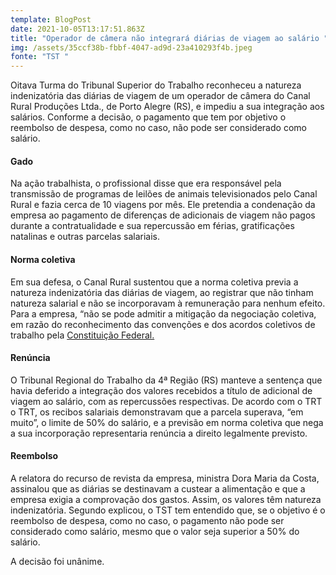 ```yaml
---
template: BlogPost
date: 2021-10-05T13:17:51.863Z
title: "Operador de câmera não integrará diárias de viagem ao salário "
img: /assets/35ccf38b-fbbf-4047-ad9d-23a410293f4b.jpeg
fonte: "TST "
---
```

Oitava Turma do Tribunal Superior do Trabalho reconheceu a natureza indenizatória das diárias de viagem de um operador de câmera do Canal Rural Produções Ltda., de Porto Alegre (RS), e impediu a sua integração aos salários. Conforme a decisão, o pagamento que tem por objetivo o reembolso de despesa, como no caso, não pode ser considerado como salário.

#### Gado

Na ação trabalhista, o profissional disse que era responsável pela transmissão de programas de leilões de animais televisionados pelo Canal Rural e fazia cerca de 10 viagens por mês. Ele pretendia a condenação da empresa ao pagamento de diferenças de adicionais de viagem não pagos durante a contratualidade e sua repercussão em férias, gratificações natalinas e outras parcelas salariais.

#### Norma coletiva

Em sua defesa, o Canal Rural sustentou que a norma coletiva previa a natureza indenizatória das diárias de viagem, ao registrar que não tinham natureza salarial e não se incorporavam à remuneração para nenhum efeito. Para a empresa, “não se pode admitir a mitigação da negociação coletiva, em razão do reconhecimento das convenções e dos acordos coletivos de trabalho pela [Constituição Federal.](http://www.planalto.gov.br/ccivil_03/constituicao/constituicao.htm)

#### Renúncia

O Tribunal Regional do Trabalho da 4ª Região (RS) manteve a sentença que havia deferido a integração dos valores recebidos a título de adicional de viagem ao salário, com as repercussões respectivas. De acordo com o TRT o TRT, os recibos salariais demonstravam que a parcela superava, “em muito”, o limite de 50% do salário, e a previsão em norma coletiva que nega a sua incorporação representaria renúncia a direito legalmente previsto.

#### Reembolso

A relatora do recurso de revista da empresa, ministra Dora Maria da Costa, assinalou que as diárias se destinavam a custear a alimentação e que a empresa exigia a comprovação dos gastos. Assim, os valores têm natureza indenizatória. Segundo explicou, o TST tem entendido que, se o objetivo é o reembolso de despesa, como no caso, o pagamento não pode ser considerado como salário, mesmo que o valor seja superior a 50% do salário.

A decisão foi unânime.